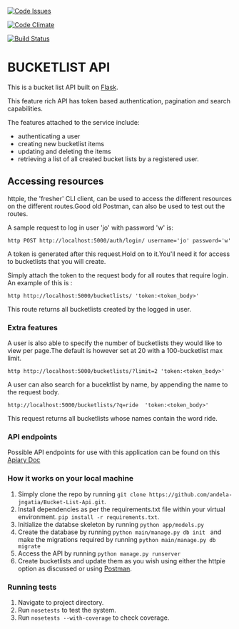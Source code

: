 [![Code Issues](https://www.quantifiedcode.com/api/v1/project/e0557b55469e43bbada740de6704a1fc/badge.svg)](https://www.quantifiedcode.com/app/project/e0557b55469e43bbada740de6704a1fc)

[Code Climate]:https://codeclimate.com/github/andela-jngatia/Bucket-List-Api
[![Code Climate](https://codeclimate.com/github/andela-jngatia/Bucket-List-Api/badges/gpa.svg)](https://codeclimate.com/github/andela-jngatia/Bucket-List-Api)

[![Build Status](https://travis-ci.org/andela-jngatia/Bucket-List-Api.svg?branch=develop)](https://travis-ci.org/andela-jngatia/Bucket-List-Api)

# BUCKETLIST API
This is a bucket list API built on [Flask](http://flask.pocoo.org/).

This feature rich API has token based authentication, pagination and search capabilities.


The features attached to the service include: 
* authenticating a user
* creating new bucketlist items
* updating and deleting the items 
* retrieving a list of all created bucket lists by a registered user.

## Accessing resources 
httpie, the 'fresher' CLI client, can be used to access the different resources on the different routes.Good old Postman, can also be used to test out the routes.

A sample request to log in user 'jo' with password 'w' is:

```http POST http://localhost:5000/auth/login/ username='jo' password='w'```

A token is generated after this request.Hold on to it.You'll need it for access to bucketlists that you will create.

Simply attach the token to the request body for all routes that require login.
An example of this is :

```http http://localhost:5000/bucketlists/ 'token:<token_body>' ```

This route returns all bucketlists created by the logged in user.

### Extra features
A user is also able to specify the number of bucketlists they would like to view per page.The default is however set at 20 with a 100-bucketlist max limit.

``` http http://localhost:5000/bucketlists/?limit=2 'token:<token_body>' ```


A user can also search for a bucektlist by name, by appending the name to the request body.

``` http://localhost:5000/bucketlists/?q=ride  'token:<token_body>' ```

This request returns all bucketlists whose names contain the word ride.

### API endpoints
Possible API endpoints for use with this application can be found on this [Apiary Doc](http://docs.bucketlist6.apiary.io/#)

### How it works on your local machine
1. Simply clone the repo by running ```git clone https://github.com/andela-jngatia/Bucket-List-Api.git```.
2. Install dependencies as per the requirements.txt file within your virtual environment. ```pip install -r requirements.txt```.
3. Initialize the databse skeleton by running ```python app/models.py```
4. Create the database by running ```python main/manage.py db init ``` and make the migrations required by running
```python main/manage.py db migrate```
5. Access the API by running ```python manage.py runserver```
6. Create bucketlists and update them as you wish using either the httpie option as discussed or using [Postman](https://www.getpostman.com/).


### Running tests
1. Navigate to project directory.
2. Run `nosetests` to test the system.
3. Run `nosetests --with-coverage` to check coverage.
